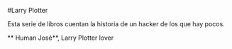 #Larry Plotter

Esta serie de libros cuentan la historia de un hacker de los que hay pocos.

** Human José**, Larry Plotter lover
